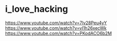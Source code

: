 # i_love_hacking

https://www.youtube.com/watch?v=7lv28Peu4yY 
https://www.youtube.com/watch?v=vI1h26xecWk  
https://www.youtube.com/watch?v=PKodACO6b2M  
